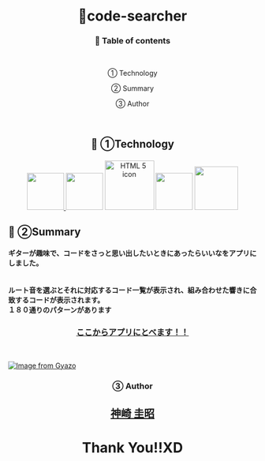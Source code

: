 
# <h1 align="center">🎵code-searcher</h1>




### <p align="center">📕 Table of contents</p>
<br>
<p align="center">① Technology</p>
<p align="center">② Summary</p>
<p align="center">③ Author</p><br>

## <p align="center">📗 ①Technology</p>
<p align="center" ><a href="https://www.ruby-lang.org/ja/" rel="nofollow"><img src="https://user-images.githubusercontent.com/39142850/71774533-1ddf1780-2fb4-11ea-8560-753bed352838.png" height="75px;" style="max-width:100%;">
<a href="https://rubyonrails.org/" rel="nofollow"><img src="https://user-images.githubusercontent.com/39142850/71774548-731b2900-2fb4-11ea-99ba-565546c5acb4.png" height="75px;" style="max-width:100%;"></a>
<a href="https://www.w3.org/Style/Examples/011/firstcss.en.html#HTML" rel="nofollow"><img alt="HTML 5 icon" src="https://img.icons8.com/color/344/html-5.png" height="100px;" style="max-width:100%;"></a>
<a href="https://sass-lang.com/" rel="nofollow"><img src="https://user-images.githubusercontent.com/39142850/71774644-115bbe80-2fb6-11ea-822c-568eabde5228.png" height="75px" style="max-width:100%;"></a>
<a href="https://jquery.com/" rel="nofollow"><img src="https://user-images.githubusercontent.com/39142850/71774768-d064a980-2fb7-11ea-88ad-4562c59470ae.png" height="88px;" style="max-width:100%;"></a></p>


## 📗 ②Summary
#### ギターが趣味で、コードをさっと思い出したいときにあったらいいなをアプリにしました。
<br>
<strong>ルート音を選ぶとそれに対応するコード一覧が表示され、組み合わせた響きに合致するコードが表示されます。<br>１８０通りのパターンがあります</strong>
<br>

### <p align="center">[ここからアプリにとべます！！](https://codeearcher-yk.herokuapp.com)</p>

<br>

[![Image from Gyazo](https://i.gyazo.com/000a8a29c772c5bf31b1d982f7e070df.gif)](https://gyazo.com/000a8a29c772c5bf31b1d982f7e070df)

### <p align="center">③ Author</p>
## <p align="center">[神崎 圭昭](https://twitter.com/kanzaki_tech)</p>
# <h1 align="center">Thank You!!XD</h1>
